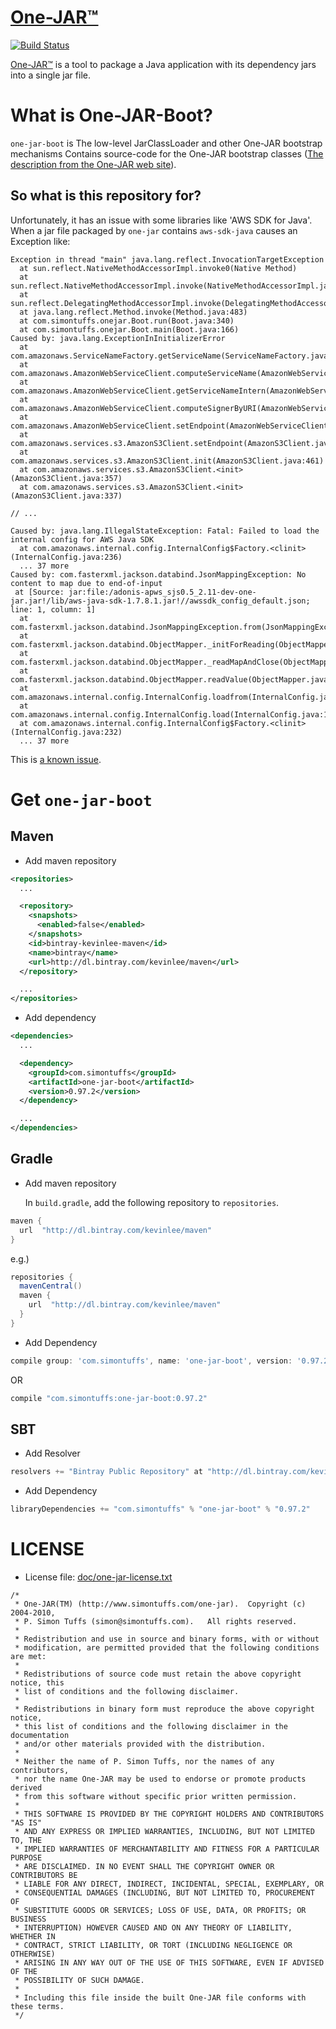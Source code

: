 # [One-JAR™](http://one-jar.sourceforge.net)
[![Build Status](https://travis-ci.org/Kevin-Lee/one-jar-boot.svg?branch=master)](https://travis-ci.org/Kevin-Lee/one-jar-boot)

[One-JAR™](http://one-jar.sourceforge.net) is a tool to package a Java application with its dependency jars into a single jar file.

# What is One-JAR-Boot?
`one-jar-boot` is The low-level JarClassLoader and other One-JAR bootstrap mechanisms Contains source-code for the One-JAR bootstrap classes ([The description from the One-JAR web site](http://one-jar.sourceforge.net/index.php?page=downloads&file=downloads)).

## So what is this repository for?
Unfortunately, it has an issue with some libraries like 'AWS SDK for Java'. When a jar file packaged by `one-jar` contains `aws-sdk-java` causes an Exception like:

```
Exception in thread "main" java.lang.reflect.InvocationTargetException
  at sun.reflect.NativeMethodAccessorImpl.invoke0(Native Method)
  at sun.reflect.NativeMethodAccessorImpl.invoke(NativeMethodAccessorImpl.java:62)
  at sun.reflect.DelegatingMethodAccessorImpl.invoke(DelegatingMethodAccessorImpl.java:43)
  at java.lang.reflect.Method.invoke(Method.java:483)
  at com.simontuffs.onejar.Boot.run(Boot.java:340)
  at com.simontuffs.onejar.Boot.main(Boot.java:166)
Caused by: java.lang.ExceptionInInitializerError
  at com.amazonaws.ServiceNameFactory.getServiceName(ServiceNameFactory.java:34)
  at com.amazonaws.AmazonWebServiceClient.computeServiceName(AmazonWebServiceClient.java:703)
  at com.amazonaws.AmazonWebServiceClient.getServiceNameIntern(AmazonWebServiceClient.java:676)
  at com.amazonaws.AmazonWebServiceClient.computeSignerByURI(AmazonWebServiceClient.java:278)
  at com.amazonaws.AmazonWebServiceClient.setEndpoint(AmazonWebServiceClient.java:160)
  at com.amazonaws.services.s3.AmazonS3Client.setEndpoint(AmazonS3Client.java:489)
  at com.amazonaws.services.s3.AmazonS3Client.init(AmazonS3Client.java:461)
  at com.amazonaws.services.s3.AmazonS3Client.<init>(AmazonS3Client.java:357)
  at com.amazonaws.services.s3.AmazonS3Client.<init>(AmazonS3Client.java:337)

// ...

Caused by: java.lang.IllegalStateException: Fatal: Failed to load the internal config for AWS Java SDK
  at com.amazonaws.internal.config.InternalConfig$Factory.<clinit>(InternalConfig.java:236)
  ... 37 more
Caused by: com.fasterxml.jackson.databind.JsonMappingException: No content to map due to end-of-input
 at [Source: jar:file:/adonis-apws_sjs0.5_2.11-dev-one-jar.jar!/lib/aws-java-sdk-1.7.8.1.jar!//awssdk_config_default.json; line: 1, column: 1]
  at com.fasterxml.jackson.databind.JsonMappingException.from(JsonMappingException.java:164)
  at com.fasterxml.jackson.databind.ObjectMapper._initForReading(ObjectMapper.java:3036)
  at com.fasterxml.jackson.databind.ObjectMapper._readMapAndClose(ObjectMapper.java:2978)
  at com.fasterxml.jackson.databind.ObjectMapper.readValue(ObjectMapper.java:2075)
  at com.amazonaws.internal.config.InternalConfig.loadfrom(InternalConfig.java:182)
  at com.amazonaws.internal.config.InternalConfig.load(InternalConfig.java:199)
  at com.amazonaws.internal.config.InternalConfig$Factory.<clinit>(InternalConfig.java:232)
  ... 37 more
```
This is [a known issue](https://github.com/aws/aws-sdk-java/issues/185).

# Get `one-jar-boot`

## Maven
* Add maven repository

```xml
<repositories>
  ...

  <repository>
    <snapshots>
      <enabled>false</enabled>
    </snapshots>
    <id>bintray-kevinlee-maven</id>
    <name>bintray</name>
    <url>http://dl.bintray.com/kevinlee/maven</url>
  </repository>

  ...
</repositories>
```

* Add dependency

```xml
<dependencies>
  ...

  <dependency>
    <groupId>com.simontuffs</groupId>
    <artifactId>one-jar-boot</artifactId>
    <version>0.97.2</version>
  </dependency>

  ...
</dependencies>
```


## Gradle
* Add maven repository

  In `build.gradle`, add the following repository to `repositories`.

```gradle
maven {
  url  "http://dl.bintray.com/kevinlee/maven"
}
```
  e.g.)

```gradle
repositories {
  mavenCentral()
  maven {
    url  "http://dl.bintray.com/kevinlee/maven"
  }
}
```

* Add Dependency

```gradle
compile group: 'com.simontuffs', name: 'one-jar-boot', version: '0.97.2'
```
  OR

```gradle
compile "com.simontuffs:one-jar-boot:0.97.2"
```


## SBT
* Add Resolver
```scala
resolvers += "Bintray Public Repository" at "http://dl.bintray.com/kevinlee/maven"
```

* Add Dependency
```scala
libraryDependencies += "com.simontuffs" % "one-jar-boot" % "0.97.2"
```


# LICENSE
- License file: [doc/one-jar-license.txt](doc/one-jar-license.txt)
```
/*
 * One-JAR(TM) (http://www.simontuffs.com/one-jar).  Copyright (c) 2004-2010,
 * P. Simon Tuffs (simon@simontuffs.com).  	All rights reserved.
 *
 * Redistribution and use in source and binary forms, with or without
 * modification, are permitted provided that the following conditions are met:
 *
 * Redistributions of source code must retain the above copyright notice, this
 * list of conditions and the following disclaimer.
 *
 * Redistributions in binary form must reproduce the above copyright notice,
 * this list of conditions and the following disclaimer in the documentation
 * and/or other materials provided with the distribution.
 *
 * Neither the name of P. Simon Tuffs, nor the names of any contributors,
 * nor the name One-JAR may be used to endorse or promote products derived
 * from this software without specific prior written permission.
 *
 * THIS SOFTWARE IS PROVIDED BY THE COPYRIGHT HOLDERS AND CONTRIBUTORS "AS IS"
 * AND ANY EXPRESS OR IMPLIED WARRANTIES, INCLUDING, BUT NOT LIMITED TO, THE
 * IMPLIED WARRANTIES OF MERCHANTABILITY AND FITNESS FOR A PARTICULAR PURPOSE
 * ARE DISCLAIMED. IN NO EVENT SHALL THE COPYRIGHT OWNER OR CONTRIBUTORS BE
 * LIABLE FOR ANY DIRECT, INDIRECT, INCIDENTAL, SPECIAL, EXEMPLARY, OR
 * CONSEQUENTIAL DAMAGES (INCLUDING, BUT NOT LIMITED TO, PROCUREMENT OF
 * SUBSTITUTE GOODS OR SERVICES; LOSS OF USE, DATA, OR PROFITS; OR BUSINESS
 * INTERRUPTION) HOWEVER CAUSED AND ON ANY THEORY OF LIABILITY, WHETHER IN
 * CONTRACT, STRICT LIABILITY, OR TORT (INCLUDING NEGLIGENCE OR OTHERWISE)
 * ARISING IN ANY WAY OUT OF THE USE OF THIS SOFTWARE, EVEN IF ADVISED OF THE
 * POSSIBILITY OF SUCH DAMAGE.
 *
 * Including this file inside the built One-JAR file conforms with these terms.
 */
```
